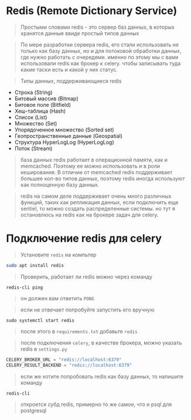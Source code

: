 # Redis (Remote Dictionary Service)
> Простыми словами redis - это сервер баз данных, в которых хранятся данные ввиде простый типов данных

> По мере разработки сервера redis, его стали использовать не только как базу данных, но и для потоковой обработки данных, где нужно работать с очередями. именно по этому мы с вами использовали redis как брокер к celery. чтобы записывать туда какие таски есть и какой у них статус.

> Типы данных, поддерживающиеся redis
* Строка (String)
* Битовый массив (Bitmap)
* Битовое поле (Bitfield)
* Хеш-таблица (Hash)
* Список (List)
* Множество (Set)
* Упорядоченное множество (Sorted set)
* Геопространственные данные (Geospatial)
* Структура HyperLogLog (HyperLogLog)
* Поток (Stream)

> база данных redis работает в операционной памяти, как и memcached. Поэтому ее можно использовать и в роли кеширования. В отличие от memcached redis поддерживает большее кол-во типов данных, поэтому redis иногда используют как полноценную базу данных.

> redis на самом деле поддерживает очень много различных функций, таких как репликация данных, если подключить еще sentiel, то можно создать распределенные системы. но тут я остановлюсь на redis как на брокере задач для celery.

# Подключение redis для celery
> Установите `redis` на компьтер
```bash
sudo apt install redis
```

> Проверить, работает ли redis можно через команду
```
redis-cli ping
```
> он должен вам ответить `PONG`

> если не отвечает попробуйте запустить его вручную
```
sudo systemctl start redis
```

> после этого в `requirements.txt` добавьте `redis`

> после подключения `celery`, в качестве брокера, можно указать redis в `settings.py`
```py
CELERY_BROKER_URL = "redis://localhost:6379"
CELERY_RESULT_BACKEND = "redis://localhost:6379"
```

> если же хотите попробовать redis как базу данных, то напишите команду
```
redis-cli
```

> откроется субд redis, примерно то же самое, что и psql для postgresql
